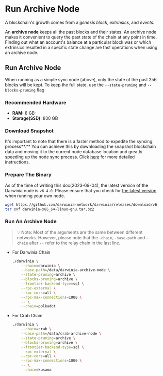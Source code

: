 # Run Archive Node

A blockchain's growth comes from a *genesis block*, *extrinsics*, and *events*.

An **archive node** keeps all the past blocks and their states. An archive node makes it convenient to query the past state of the chain at any point in time. Finding out what an account's balance at a particular block was or which extrinsics resulted in a specific state change are fast operations when using an archive node. 

## Run Archive Node

When running as a simple sync node (above), only the state of the past 256 blocks will be kept. To keep the full state, use the `--state-pruning` and `--blocks-pruning` flag.

### Recommended Hardware

- **RAM:** 8 GB:
- **Storage(SSD)**: 800 GB

### Download Snapshot

It's important to note that there is a faster method to expedite the syncing process**.** You can achieve this by downloading the snapshot blockchain data and moving it to the current node database location and greatly speeding up the node sync process. Click [here](./snapshot.md) for more detailed instructions.

### Prepare The Binary

As of the time of writing this doc(2023-09-04), the latest version of the Darwinia node is `v6.4.0`. Please ensure that you check for [the latest version](https://github.com/darwinia-network/darwinia/releases) when running your own node.

```bash
wget https://github.com/darwinia-network/darwinia/releases/download/v6.4.0/darwinia-x86_64-linux-gnu.tar.bz2
tar xvf darwinia-x86_64-linux-gnu.tar.bz2
```

### Run An Archive Node

> 💡 Note: Most of the arguments are the same between different networks. However, please note that the `-chain`, `-base-path` and `-chain` after `--` refer to the relay chain in the last line.

- For Darwinia Chain
    
    ```bash
    ./darwinia \
        --chain=darwinia \
        --base-path=/data/darwinia-archive-node \
        --state-pruning=archive \
        --blocks-pruning=archive \
        --frontier-backend-type=sql \
        --rpc-external \
        --rpc-cors=all \
        --rpc-max-connections=1000 \
        -- \
        --chain=polkadot
    ```
    
- For Crab Chain
    
    ```bash
    ./darwinia \
        --chain=crab \
        --base-path=/data/crab-archive-node \
        --state-pruning=archive \
        --blocks-pruning=archive \
        --frontier-backend-type=sql \
        --rpc-external \
        --rpc-cors=all \
        --rpc-max-connections=1000 \
        -- \
        --chain=kusama
    ```